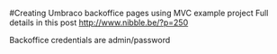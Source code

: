#Creating Umbraco backoffice pages using MVC example project
Full details in this post http://www.nibble.be/?p=250

Backoffice credentials are admin/password